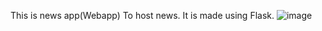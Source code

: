 This is news app(Webapp) To host news. 
It is made using Flask.
![image](https://user-images.githubusercontent.com/64966091/142819671-39504ca2-cbbd-4627-bb62-46004dc4104d.png)

